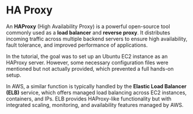 # HA Proxy 

An **HAProxy** (High Availability Proxy) is a powerful open-source tool commonly used as a **load balancer** and **reverse proxy**. It distributes incoming traffic across multiple backend servers to ensure high availability, fault tolerance, and improved performance of applications.

In the tutorial, the goal was to set up an Ubuntu EC2 instance as an HAProxy server. However, some necessary configuration files were mentioned but not actually provided, which prevented a full hands-on setup.

In AWS, a similar function is typically handled by the **Elastic Load Balancer (ELB)** service, which offers managed load balancing across EC2 instances, containers, and IPs. ELB provides HAProxy-like functionality but with integrated scaling, monitoring, and availability features managed by AWS.
